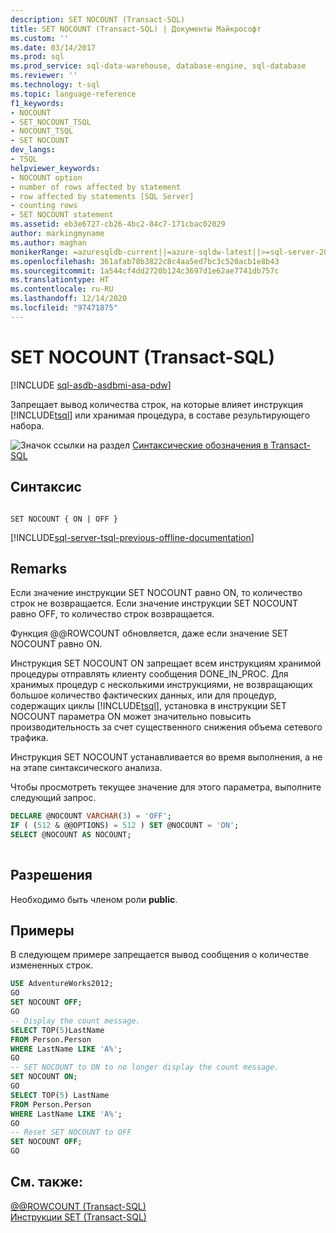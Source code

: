 ```yaml
---
description: SET NOCOUNT (Transact-SQL)
title: SET NOCOUNT (Transact-SQL) | Документы Майкрософт
ms.custom: ''
ms.date: 03/14/2017
ms.prod: sql
ms.prod_service: sql-data-warehouse, database-engine, sql-database
ms.reviewer: ''
ms.technology: t-sql
ms.topic: language-reference
f1_keywords:
- NOCOUNT
- SET_NOCOUNT_TSQL
- NOCOUNT_TSQL
- SET NOCOUNT
dev_langs:
- TSQL
helpviewer_keywords:
- NOCOUNT option
- number of rows affected by statement
- row affected by statements [SQL Server]
- counting rows
- SET NOCOUNT statement
ms.assetid: eb3e6727-cb26-4bc2-84c7-171cbac02029
author: markingmyname
ms.author: maghan
monikerRange: =azuresqldb-current||=azure-sqldw-latest||>=sql-server-2016||>=sql-server-linux-2017||=azuresqldb-mi-current
ms.openlocfilehash: 361afab78b3822c8c4aa5ed7bc3c520acb1e8b43
ms.sourcegitcommit: 1a544cf4dd2720b124c3697d1e62ae7741db757c
ms.translationtype: HT
ms.contentlocale: ru-RU
ms.lasthandoff: 12/14/2020
ms.locfileid: "97471875"
---
```

# <a name="set-nocount-transact-sql"></a>SET NOCOUNT (Transact-SQL)
[!INCLUDE [sql-asdb-asdbmi-asa-pdw](../../includes/applies-to-version/sql-asdb-asdbmi-asa.md)]

  Запрещает вывод количества строк, на которые влияет инструкция [!INCLUDE[tsql](../../includes/tsql-md.md)] или хранимая процедура, в составе результирующего набора.  
  
 ![Значок ссылки на раздел](../../database-engine/configure-windows/media/topic-link.gif "Значок ссылки на раздел") [Синтаксические обозначения в Transact-SQL](../../t-sql/language-elements/transact-sql-syntax-conventions-transact-sql.md)  
  
## <a name="syntax"></a>Синтаксис  
  
```syntaxsql
  
SET NOCOUNT { ON | OFF }   
```  
  
[!INCLUDE[sql-server-tsql-previous-offline-documentation](../../includes/sql-server-tsql-previous-offline-documentation.md)]

## <a name="remarks"></a>Remarks
 Если значение инструкции SET NOCOUNT равно ON, то количество строк не возвращается. Если значение инструкции SET NOCOUNT равно OFF, то количество строк возвращается.  
  
 Функция @@ROWCOUNT обновляется, даже если значение SET NOCOUNT равно ON.  
  
 Инструкция SET NOCOUNT ON запрещает всем инструкциям хранимой процедуры отправлять клиенту сообщения DONE_IN_PROC. Для хранимых процедур с несколькими инструкциями, не возвращающих большое количество фактических данных, или для процедур, содержащих циклы [!INCLUDE[tsql](../../includes/tsql-md.md)], установка в инструкции SET NOCOUNT параметра ON может значительно повысить производительность за счет существенного снижения объема сетевого трафика.  
  
 Инструкция SET NOCOUNT устанавливается во время выполнения, а не на этапе синтаксического анализа.  
  
 Чтобы просмотреть текущее значение для этого параметра, выполните следующий запрос.  
  
```sql
DECLARE @NOCOUNT VARCHAR(3) = 'OFF';  
IF ( (512 & @@OPTIONS) = 512 ) SET @NOCOUNT = 'ON';  
SELECT @NOCOUNT AS NOCOUNT;  
  
```  
  
## <a name="permissions"></a>Разрешения  
 Необходимо быть членом роли **public**.  
  
## <a name="examples"></a>Примеры  
 В следующем примере запрещается вывод сообщения о количестве измененных строк.  
  
```sql
USE AdventureWorks2012;  
GO  
SET NOCOUNT OFF;  
GO  
-- Display the count message.  
SELECT TOP(5)LastName  
FROM Person.Person  
WHERE LastName LIKE 'A%';  
GO  
-- SET NOCOUNT to ON to no longer display the count message.  
SET NOCOUNT ON;  
GO  
SELECT TOP(5) LastName  
FROM Person.Person  
WHERE LastName LIKE 'A%';  
GO  
-- Reset SET NOCOUNT to OFF  
SET NOCOUNT OFF;  
GO  
```  
  
## <a name="see-also"></a>См. также:  
 [@@ROWCOUNT (Transact-SQL)](../../t-sql/functions/rowcount-transact-sql.md)   
 [Инструкции SET (Transact-SQL)](../../t-sql/statements/set-statements-transact-sql.md)  
  
  
